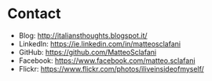 # Contact

- Blog: http://italiansthoughts.blogspot.it/
- LinkedIn: https://ie.linkedin.com/in/matteosclafani
- GitHub: https://github.com/MatteoSclafani
- Facebook: https://www.facebook.com/matteo.sclafani
- Flickr: https://www.flickr.com/photos/iliveinsideofmyself/
